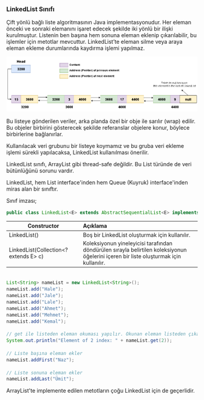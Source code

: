 

### LinkedList Sınıfı

Çift yönlü bağlı liste algoritmasının Java implementasyonudur. Her eleman önceki ve sonraki elemanını işaret edecek şekilde iki yönlü bir ilişki kurulmuştur. Listenin ben başına hem sonuna eleman eklenip çıkarılabilir, bu işlemler için metotlar mevcuttur. LinkedList’te eleman silme veya araya eleman ekleme durumlarında kaydırma işlemi yapılmaz.



![img](figures/linkedlist.png)



Bu listeye gönderilen veriler, arka planda özel bir obje ile sarılır (wrap) edilir. Bu objeler birbirini gösterecek şekilde referanslar objelere konur, böylece birbirlerine bağlanırlar.

Kullanılacak veri grubunu bir listeye koymamız ve bu gruba veri ekleme işlemi sürekli  yapılacaksa, LinkedList kullanılması önerilir.

LinkedList sınıfı, ArrayList gibi thread-safe değildir. Bu List türünde de veri bütünlüğünü sorunu vardır.

LinkedList, hem List interface'inden hem Queue (Kuyruk) interface'inden miras alan bir sınıftır.



Sınıf imzası;

```java
public class LinkedList<E> extends AbstractSequentialList<E> implements List<E>, Deque<E>, Cloneable, Serializable  
```



| Constructor                           | Açıklama                                                     |
| ------------------------------------- | :----------------------------------------------------------- |
| LinkedList()                          | Boş bir LinkedList oluşturmak için kullanılır.               |
| LinkedList(Collection<? extends E> c) | Koleksiyonun yineleyicisi tarafından döndürülen sırayla belirtilen koleksiyonun öğelerini içeren bir liste oluşturmak için kullanılır. |

```java
 
List<String> nameList = new LinkedList<String>();
nameList.add("Hale");
nameList.add("Jale");
nameList.add("Lale");
nameList.add("Ahmet");
nameList.add("Mehmet");
nameList.add("Kemal");
 
// get ile listeden eleman okuması yapılır. Okunan eleman listeden çıkartılmaz.
System.out.println("Element of 2 index: " + nameList.get(2));

// Liste başına eleman ekler
nameList.addFirst("Naz");

// Liste sonuna eleman ekler
nameList.addLast("Ümit");

```

ArrayList'te implemente edilen metotların çoğu LinkedList için de geçerlidir.

